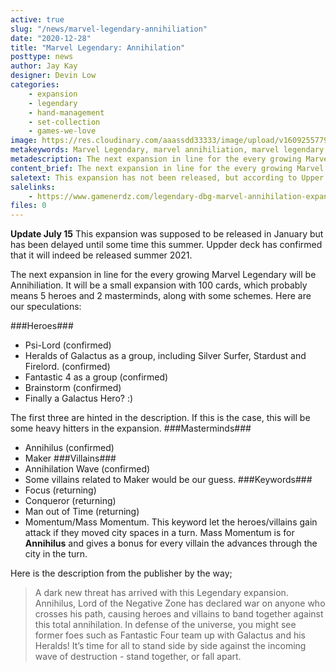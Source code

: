 ```yaml
---
active: true
slug: "/news/marvel-legendary-annihiliation"
date: "2020-12-28"
title: "Marvel Legendary: Annihilation"
posttype: news
author: Jay Kay
designer: Devin Low
categories: 
    - expansion
    - legendary
    - hand-management
    - set-collection
    - games-we-love
image: https://res.cloudinary.com/aaassdd33333/image/upload/v1609255779/annihi.webp
metakeywords: Marvel Legendary, marvel annihiliation, marvel legendary annihiliation, legendary marvel annihiliation, marvel legendary galactus hero
metadescription: The next expansion in line for the every growing Marvel Legendary will be Annihiliation. It will be released Summer 2021.
content_brief: The next expansion in line for the every growing Marvel Legendary will be Annihiliation. It will be released Summer 2021.
saletext: This expansion has not been released, but according to Upper Deck, it WILL be released summer 2021. You can preorder it at Gamenerdz for just 19 bucks.
salelinks:
    - https://www.gamenerdz.com/legendary-dbg-marvel-annihilation-expansion-preorder?aff=34
files: 0
---
```

**Update July 15** This expansion was supposed to be released in January but has been delayed until some time this summer. Uppder deck has confirmed that it will indeed be released summer 2021.

 The next expansion in line for the every growing Marvel Legendary will be Annihiliation. It will be a small expansion with 100 cards, which probably means 5 heroes and 2 masterminds, along with some schemes. Here are our speculations:

 ###Heroes###
 - Psi-Lord (confirmed)
 - Heralds of Galactus as a group, including Silver Surfer, Stardust and Firelord. (confirmed)
 - Fantastic 4 as a group (confirmed)
 - Brainstorm (confirmed)
 - Finally a Galactus Hero? :)

 The first three are hinted in the description. If this is the case, this will be some heavy hitters in the expansion.
 ###Masterminds###
 - Annihilus (confirmed)
 - Maker
###Villains###
- Annihilation Wave (confirmed)
- Some villains related to Maker would be our guess.
###Keywords###
- Focus (returning)
- Conqueror (returning)
- Man out of Time (returning)
- Momentum/Mass Momentum. This keyword let the heroes/villains gain attack if they moved city spaces in a turn. Mass Momentum is for **Annihilus** and gives a bonus for every villain the advances through the city in the turn.

Here is the description from the publisher by the way;
<blockquote>A dark new threat has arrived with this Legendary expansion. Annihilus, Lord of the Negative Zone has declared war on anyone who crosses his path, causing heroes and villains to band together against this total annihilation. In defense of the universe, you might see former foes such as Fantastic Four team up with Galactus and his Heralds! It’s time for all to stand side by side against the incoming wave of destruction - stand together, or fall apart.</blockquote>